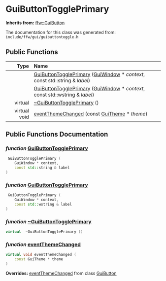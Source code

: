 GuiButtonTogglePrimary
===================================


**Inherits from:** [ffw::GuiButton](ffw_GuiButton.html)

The documentation for this class was generated from: `include/ffw/gui/guibuttontoggle.h`



## Public Functions

| Type | Name |
| -------: | :------- |
|   | [GuiButtonTogglePrimary](#0619a462) ([GuiWindow](ffw_GuiWindow.html) * _context_, const std::string & _label_)  |
|   | [GuiButtonTogglePrimary](#201a690d) ([GuiWindow](ffw_GuiWindow.html) * _context_, const std::wstring & _label_)  |
|  virtual  | [~GuiButtonTogglePrimary](#a5863eff) ()  |
|  virtual void | [eventThemeChanged](#1a7bfbbd) (const [GuiTheme](ffw_GuiTheme.html) * _theme_)  |


## Public Functions Documentation

### _function_ <a id="0619a462" href="#0619a462">GuiButtonTogglePrimary</a>

```cpp
 GuiButtonTogglePrimary (
    GuiWindow * context,
    const std::string & label
) 
```



### _function_ <a id="201a690d" href="#201a690d">GuiButtonTogglePrimary</a>

```cpp
 GuiButtonTogglePrimary (
    GuiWindow * context,
    const std::wstring & label
) 
```



### _function_ <a id="a5863eff" href="#a5863eff">~GuiButtonTogglePrimary</a>

```cpp
virtual  ~GuiButtonTogglePrimary () 
```



### _function_ <a id="1a7bfbbd" href="#1a7bfbbd">eventThemeChanged</a>

```cpp
virtual void eventThemeChanged (
    const GuiTheme * theme
) 
```



**Overrides:** [eventThemeChanged](/doxygen/ffw_GuiButton.md#e9b0ba14) from class [GuiButton](/doxygen/ffw_GuiButton.md)



